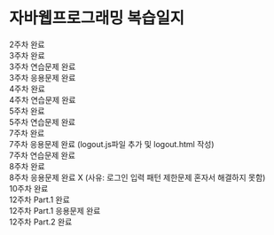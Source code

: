 # 자바웹프로그래밍 복습일지

2주차 완료 <br/>
3주차 완료 <br/>
3주차 연습문제 완료 <br/>
3주차 응용문제 완료 <br/>
4주차 완료 <br/>
4주차 연습문제 완료 <br/>
5주차 완료 <br/>
5주차 연습문제 완료 <br/>
7주차 완료 <br/>
7주차 응용문제 완료 (logout.js파일 추가 및 logout.html 작성) <br/>
7주차 연습문제 완료 <br/>
8주차 완료 <br/>
8주차 응용문제 완료 X (사유: 로그인 입력 패턴 제한문제 혼자서 해결하지 못함) <br/>
10주차 완료 <br/>
12주차 Part.1 완료 <br/>
12주차 Part.1 응용문제 완료 <br/>
12주차 Part.2 완료 <br/>